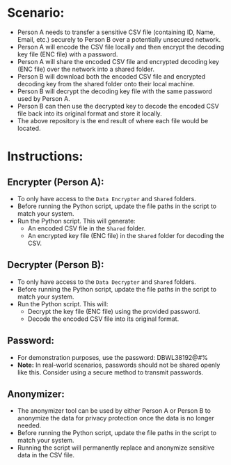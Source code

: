 # Scenario:
* Person A needs to transfer a sensitive CSV file (containing ID, Name, Email, etc.) securely to Person B over a potentially unsecured network.
* Person A will encode the CSV file locally and then encrypt the decoding key file (ENC file) with a password.
* Person A will share the encoded CSV file and encrypted decoding key (ENC file) over the network into a shared folder.
* Person B will download both the encoded CSV file and encrypted decoding key from the shared folder onto their local machine.
* Person B will decrypt the decoding key file with the same password used by Person A.
* Person B can then use the decrypted key to decode the encoded CSV file back into its original format and store it locally.
* The above repository is the end result of where each file would be located.

# Instructions:

## Encrypter (Person A):
* To only have access to the `Data Encrypter` and `Shared` folders.
* Before running the Python script, update the file paths in the script to match your system.
* Run the Python script. This will generate:
  * An encoded CSV file in the `Shared` folder.
  * An encrypted key file (ENC file) in the `Shared` folder for decoding the CSV.

## Decrypter (Person B):
* To only have access to the `Data Decrypter` and `Shared` folders.
* Before running the Python script, update the file paths in the script to match your system.
* Run the Python script. This will:
  * Decrypt the key file (ENC file) using the provided password.
  * Decode the encoded CSV file into its original format.

## Password:
* For demonstration purposes, use the password: DBWL38192@#%
* **Note:** In real-world scenarios, passwords should not be shared openly like this. Consider using a secure method to transmit passwords.

## Anonymizer:
* The anonymizer tool can be used by either Person A or Person B to anonymize the data for privacy protection once the data is no longer needed.
* Before running the Python script, update the file paths in the script to match your system.
* Running the script will permanently replace and anonymize sensitive data in the CSV file.
